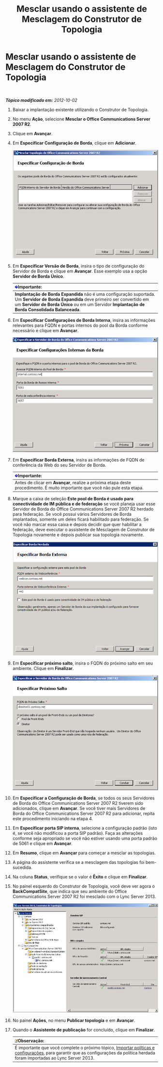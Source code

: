 ﻿---
title: Mesclar usando o assistente de Mesclagem do Construtor de Topologia
TOCTitle: Mesclar usando o assistente de Mesclagem do Construtor de Topologia
ms:assetid: c3f3c425-dab6-4dcd-bf0e-d7fde05f2ebf
ms:mtpsurl: https://technet.microsoft.com/pt-br/library/JJ205243(v=OCS.15)
ms:contentKeyID: 49308028
ms.date: 05/19/2016
mtps_version: v=OCS.15
ms.translationtype: HT
---

# Mesclar usando o assistente de Mesclagem do Construtor de Topologia

 

_**Tópico modificado em:** 2012-10-02_

1.  Baixar a implantação existente utilizando o Construtor de Topologia.

2.  No menu **Ação**, selecione **Mesclar o Office Communications Server 2007 R2**.

3.  Clique em **Avançar**.

4.  Em **Especificar Configuração de Borda**, clique em **Adicionar**.
    
    ![Assistente para Mesclar Topologia, página Especificar a Configuração de Borda](images/JJ205243.cdca609d-d4d5-47d9-9ff8-8b1daa4106e1(OCS.15).jpg "Assistente para Mesclar Topologia, página Especificar a Configuração de Borda")  

5.  Em **Especificar Versão de Borda**, insira o tipo de configuração do Servidor de Borda e clique em **Avançar**. Esse exemplo usa a opção **Servidor de Borda Único**.
    
    <table>
    <thead>
    <tr class="header">
    <th><img src="images/Gg425939.important(OCS.15).gif" title="important" alt="important" />Importante:</th>
    </tr>
    </thead>
    <tbody>
    <tr class="odd">
    <td><strong>Implantação de Borda Expandida</strong> não é uma configuração suportada. Um <strong>Servidor de Borda Expandida</strong> deve primeiro ser convertido em um <strong>Servidor de Borda Único</strong> ou em um Servidor <strong>Implantação de Borda Consolidada Balanceada</strong>.</td>
    </tr>
    </tbody>
    </table>


6.  Em **Especificar Configurações de Borda Interna**, insira as informações relevantes para FQDN e portas internos do pool da Borda conforme necessário e clique em **Avançar**.
    
    ![Caixa de diálogo Especificar Configurações de Borda Interna](images/JJ205243.dd664761-839c-4ac8-bd1a-5525589dfbb0(OCS.15).jpg "Caixa de diálogo Especificar Configurações de Borda Interna")  

7.  Em **Especificar Borda Externa**, insira as informações de FQDN de conferência da Web do seu Servidor de Borda.
    
    <table>
    <thead>
    <tr class="header">
    <th><img src="images/Gg425939.important(OCS.15).gif" title="important" alt="important" />Importante:</th>
    </tr>
    </thead>
    <tbody>
    <tr class="odd">
    <td>Antes de clicar em <strong>Avançar</strong>, realize a próxima etapa deste procedimento. É muito importante que você não pule esta etapa.</td>
    </tr>
    </tbody>
    </table>


8.  Marque a caixa de seleção **Este pool de Borda é usado para conectividade de IM pública e de federação** se você planeja usar esse Servidor de Borda do Office Communications Server 2007 R2 herdado para federação. Se você possui vários Servidores de Borda implantados, somente um deles ficará habilitado para federação. Se você não marcar essa caixa e depois decidir que quer habilitar a federação, deve executar o assistente de Mesclagem de Construtor de Topologia novamente e depois publicar sua topologia novamente.
    
    ![Caixa de diálogo Servidor de Borda, página Especificar Borda Externa](images/JJ205243.32e97ce5-92f0-477e-8125-5d2ece237b13(OCS.15).jpg "Caixa de diálogo Servidor de Borda, página Especificar Borda Externa")  

9.  Em **Especificar próximo salto**, insira o FQDN do próximo salto em seu ambiente. Clique em **Finalizar**.
    
    ![Caixa de diálogo Servidor de Borda, página Especificar Próximo Salto](images/JJ205243.e734ee0d-f91c-4f3f-8ae6-248ecabcf678(OCS.15).jpg "Caixa de diálogo Servidor de Borda, página Especificar Próximo Salto")  

10. Em **Especificar a Configuração de Borda**, se todos os seus Servidores de Borda do Office Communications Server 2007 R2 tiverem sido adicionados, clique em **Avançar**. Se você tiver mais Servidores de Borda do Office Communications Server 2007 R2 para adicionar, repita este procedimento iniciando na etapa 4.

11. Em **Especificar porta SIP interna**, selecione a configuração padrão (isto é, se você não modificou a porta SIP padrão). Faça as alterações conforme seja apropriado se você não estiver usando uma porta padrão de 5061 e clique em **Avançar**.

12. Em **Resumo**, clique em **Avançar** para começar a mesclar as topologias.

13. A página do assistente verifica se a mesclagem das topologias foi bem-sucedida.

14. Na coluna **Status**, verifique se o valor é **Êxito** e clique em **Finalizar**.

15. No painel esquerdo do Construtor de Topologia, você deve ver agora o **BackCompatSite**, que indica que seu ambiente do Office Communications Server 2007 R2 foi mesclado com o Lync Server 2013.
    
    ![Construtor de Topologias mostrando uma topologia mesclada](images/JJ205243.62751c76-f018-4c6d-bb48-c61ef8974d31(OCS.15).jpg "Construtor de Topologias mostrando uma topologia mesclada")  

16. No painel **Ações**, no menu **Publicar topologia** e em **Avançar**.

17. Quando o **Assistente de publicação** for concluído, clique em **Finalizar**.
    
    <table>
    <thead>
    <tr class="header">
    <th><img src="images/Gg425756.note(OCS.15).gif" title="note" alt="note" />Observação:</th>
    </tr>
    </thead>
    <tbody>
    <tr class="odd">
    <td>É importante que você complete o próximo tópico, <a href="import-policies-and-settings.md">Importar políticas e configurações</a>, para garantir que as configurações da política herdada foram importadas ao Lync Server 2013.</td>
    </tr>
    </tbody>
    </table>

